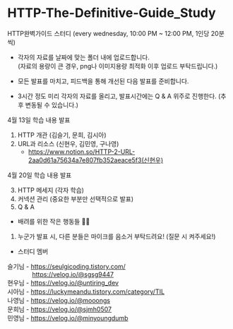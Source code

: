 # HTTP-The-Definitive-Guide_Study

HTTP완벽가이드 스터디 (every wednesday, 10:00 PM ~ 12:00 PM, 1인당 20분씩)

- 각자의 자료를 날짜에 맞는 폴더 내에 업로드합니다. <br>
(자료의 용량이 큰 경우, png나 이미지용량 최적화 이후 업로드 부탁드립니다.)

- 모든 발표를 마치고, 피드백을 통해 개선된 다음 발표를 준비합니다.
- 3시간 정도 미리 각자의 자료를 올리고, 발표시간에는 Q & A 위주로 진행한다.
(추후 변동될 수 있습니다.)


4월 13일 학습 내용 발표 

1. HTTP 개관 (김슬기, 문희, 김시아)
2. URL과 리소스 (신현우, 김민영, 구나영)
   - https://www.notion.so/HTTP-2-URL-2aa0d61a75634a7e807fb352aeace5f3(신현우)


4월 20일 학습 내용 발표

3. HTTP 메세지 (각자 학습)
4. 커넥션 관리 (중요한 부분만 선택적으로 발표)
5. Q & A 



- 배려를 위한 작은 행동들 🙏🏼

1. 누군가 발표 시, 다른 분들은 마이크를 음소거 부탁드려요! (질문 시 켜주세요!)


- 스터디 멤버

슬기님 - https://seulgicoding.tistory.com/<br>
&emsp;&emsp;&emsp;&emsp;https://velog.io/@sgsg9447<br>
현우님 - https://velog.io/@untiring_dev<br>
시아님 - https://luckymeandu.tistory.com/category/TIL<br>
나영님 - https://velog.io/@mooongs<br>
문희님 - https://velog.io/@sjmh0507<br>
민영님 - https://velog.io/@minyoungdumb<br> 
 
